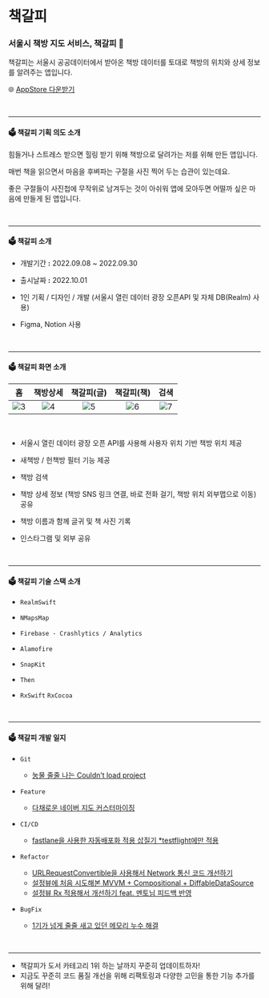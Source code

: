 # 책갈피
### 서울시 책방 지도 서비스, 책갈피 🔖
책갈피는 서울시 공공데이터에서 받아온 책방 데이터를 토대로 책방의 위치와 상세 정보를 알려주는 앱입니다.   

🌐  [AppStore 다운받기](https://apps.apple.com/kr/app/%EC%B1%85%EA%B0%88%ED%94%BC/id1645004700)

<br>
<hr>

#### 🗳 책갈피 기획 의도 소개
힘들거나 스트레스 받으면 힐링 받기 위해 책방으로 달려가는 저를 위해 만든 앱입니다.  

매번 책을 읽으면서 마음을 후벼파는 구절을 사진 찍어 두는 습관이 있는데요.    

좋은 구절들이 사진첩에 무작위로 남겨두는 것이 아쉬워 앱에 모아두면 어떨까 싶은 마음에 만들게 된 앱입니다.

<br>
<hr>

#### 🗳 책갈피 소개

- 개발기간 **:** 2022.09.08 ~ 2022.09.30

- 출시날짜 **:** 2022.10.01

- 1인 기획 / 디자인 / 개발 (서울시 열린 데이터 광장 오픈API 및 자체 DB(Realm) 사용)
 
- Figma, Notion 사용


<br>
<hr>


#### 🗳 책갈피 화면 소개

|홈|책방상세|책갈피(글)|책갈피(책)|검색|
|:-:|:-:|:-:|:-:|:-:|
|![3](https://user-images.githubusercontent.com/63235947/208466881-96c2b31e-ad21-40d1-9df2-f61e0e471731.png)|![4](https://user-images.githubusercontent.com/63235947/208466908-9174c8f5-331a-4754-bfd0-83193f5705d9.png)|![5](https://user-images.githubusercontent.com/63235947/208466914-ace9ed30-1737-4ca1-94f6-d53039add86d.png)|![6](https://user-images.githubusercontent.com/63235947/208466921-95b0633e-7f89-4f88-81d4-f5d9ba677bfc.png)|![7](https://user-images.githubusercontent.com/63235947/208466927-351318b2-4643-434d-b906-dc19b0a4f8b0.png)|

<br>

- 서울시 열린 데이터 광장 오픈 API를 사용해 사용자 위치 기반 책방 위치 제공

- 새책방 / 헌책방 필터 기능 제공

- 책방 검색

- 책방 상세 정보 (책방 SNS 링크 연결, 바로 전화 걸기, 책방 위치 외부맵으로 이동) 공유

- 책방 이름과 함께 글귀 및 책 사진 기록

- 인스타그램 및 외부 공유

<br>
<hr>

#### 🗳 책갈피 기술 스택 소개
- `RealmSwift`

- `NMapsMap`

- `Firebase - Crashlytics / Analytics`

- `Alamofire`

- `SnapKit`

- `Then`

- `RxSwift` `RxCocoa`

<br>
<hr>

#### 🗳 책갈피 개발 일지
- `Git` 
  - [눙물 줄줄 나는 Couldn’t load project](https://huree-can-do-it.notion.site/gitignore-feat-Couldn-t-load-Project-784231d4681043bdad3d42839935e1a7)
  
- `Feature`
  - [다채로운 네이버 지도 커스터마이징](https://huree-can-do-it.notion.site/1-c327aeb5b29a4889900b410e71dbb208)
  
- `CI/CD`
  - [fastlane을 사용한 자동배포화 적용 삽질기 *testflight에만 적용](https://huree-can-do-it.notion.site/Fastlane-3f733e4a32a5480db76c91fb594a9695)
  
- `Refactor`
  - [URLRequestConvertible을 사용해서 Network 통신 코드 개선하기](https://huree-can-do-it.notion.site/URLRequestConvertible-e118bbf9dd9640a59db13a726ac9779a)
  - [설정뷰에 처음 시도해본 MVVM + Compositional + DiffableDataSource](https://huree-can-do-it.notion.site/MVVM-a050808dee564704b9f118c25fb6eb1a)
  - [설정뷰 Rx 적용해서 개선하기 feat. 멘토님 피드백 반영](https://huree-can-do-it.notion.site/2-Rx-MVVM-70cc157972ff4dc28447a1a342b3abca)
  
- `BugFix`
  - [1기가 넘게 줄줄 새고 있던 메모리 누수 해결](https://huree-can-do-it.notion.site/ccad55aa67be4eb5a79bc6dfb93243c9)

<br>
<hr>

- 책갈피가 도서 카테고리 1위 하는 날까지 꾸준히 업데이트하자!
- 지금도 꾸준히 코드 품질 개선을 위해 리팩토링과 다양한 고민을 통한 기능 추가를 위해 달려!
